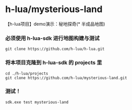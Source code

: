 # h-lua/mysterious-land
【h-lua项目】demo演示：秘地探奇(* 半成品地图)


### 必须使用 h-lua-sdk 进行地图构建与测试
```
git clone https://github.com/h-lua/h-lua.git
```

### 将本项目克隆到 h-lua-sdk 的 projects 里
```
cd ./h-lua/projects
git clone https://github.com/h-lua/mysterious-land.git
```

### 测试！
```
sdk.exe test mysterious-land
```
